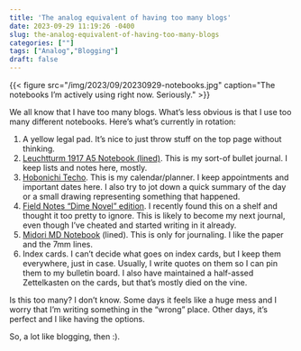 ```yaml
---
title: 'The analog equivalent of having too many blogs'
date: 2023-09-29 11:19:26 -0400
slug: the-analog-equivalent-of-having-too-many-blogs
categories: [""]
tags: ["Analog","Blogging"]
draft: false
---
```


{{< figure src="/img/2023/09/20230929-notebooks.jpg" caption="The notebooks I’m actively using right now. Seriously." >}}

We all know that I have too many blogs. What’s less obvious is that I use too many different notebooks. Here’s what’s currently in rotation:

1.  A yellow legal pad. It’s nice to just throw stuff on the top page without thinking.
2.  [Leuchtturm 1917 A5 Notebook (lined)](https://www.leuchtturm1917.us/notebook-classic.html). This is my sort-of bullet journal. I keep lists and notes here, mostly.
3.  [Hobonichi Techo](https://www.1101.com/store/techo/en/2024/all_about/planner/). This is my calendar/planner. I keep appointments and important dates here. I also try to jot down a quick summary of the day or a small drawing representing something that happened.
4.  [Field Notes “Dime Novel” edition](https://fieldnotesbrand.com/products/dimenovel). I recently found this on a shelf and thought it too pretty to ignore. This is likely to become my next journal, even though I’ve cheated and started writing in it already.
5.  [Midori MD Notebook](https://md.midori-japan.co.jp/en/products/mdnote/) (lined). This is only for journaling. I like the paper and the 7mm lines.
6.  Index cards. I can’t decide what goes on index cards, but I keep them everywhere, just in case. Usually, I write quotes on them so I can pin them to my bulletin board. I also have maintained a half-assed Zettelkasten on the cards, but that’s mostly died on the vine.

Is this too many? I don’t know. Some days it feels like a huge mess and I worry that I’m writing something in the “wrong” place. Other days, it’s perfect and I like having the options.

So, a lot like blogging, then :).

